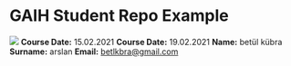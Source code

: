 # GAIH Student Repo Example
![](img/logo.png)
**Course Date:** 15.02.2021
**Course Date:** 19.02.2021
**Name:** betül kübra
**Surname:** arslan
**Email:** betlkbra@gmail.com






<!---
betlkbra/betlkbra is a ✨ special ✨ repository because its `README.md` (this file) appears on your GitHub profile.
You can click the Preview link to take a look at your changes.
--->
